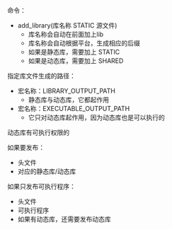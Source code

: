 命令：
- add_library(库名称 STATIC 源文件)
	- 库名称会自动在前面加上lib
	- 库名称会自动根据平台，生成相应的后缀
	- 如果是静态库，需要加上 STATIC
	- 如果是动态库，需要加上 SHARED

指定库文件生成的路径：
- 宏名称：LIBRARY_OUTPUT_PATH
	- 静态库与动态库，它都起作用
- 宏名称：EXECUTABLE_OUTPUT_PATH
	- 它只对动态库起作用，因为动态库也是可以执行的

动态库有可执行权限的

如果要发布：
- 头文件
- 对应的静态库/动态库

如果只发布可执行程序：
- 头文件
- 可执行程序
- 如果有动态库，还需要发布动态库